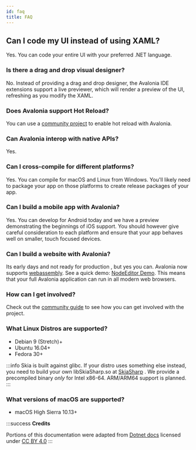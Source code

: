 ```yaml
---
id: faq
title: FAQ
---
```


## **Can I code my UI instead of using XAML?**

Yes. You can code your entire UI with your preferred .NET language.

### Is there a drag and drop visual designer?

No. Instead of providing a drag and drop designer, the Avalonia IDE extensions support a live previewer, which will render a preview of the UI, refreshing as you modify the XAML.

### Does Avalonia support Hot Reload?

You can use a [community project](https://github.com/AvaloniaCommunity/Live.Avalonia) to enable hot reload with Avalonia.

### Can Avalonia interop with native APIs?

Yes.

### Can I cross-compile for different platforms?

Yes. You can compile for macOS and Linux from Windows. You'll likely need to package your app on those platforms to create release packages of your app.

### Can I build a mobile app with Avalonia?

Yes. You can develop for Android today and we have a preview demonstrating the beginnings of iOS support. You should however give careful consideration to each platform and ensure that your app behaves well on smaller, touch focused devices.

### Can I build a website with Avalonia?

Its early days and not ready for production , but yes you can. Avalonia now supports [webassembly](https://webassembly.org). See a quick demo: [NodeEditor Demo](https://wieslawsoltes.github.io/NodeEditor/). This means that your full Avalonia application can run in all modern web browsers.

### How can I get involved?

Check out the [community guide](community) to see how you can get involved with the project.

### What Linux Distros are supported?

* Debian 9 (Stretch)+
* Ubuntu 16.04+
* Fedora 30+

:::info
Skia is built against glibc. If your distro uses something else instead, you need to build your own libSkiaSharp.so at [SkiaSharp](https://github.com/mono/SkiaSharp) . We provide a precompiled binary _only_ for Intel x86-64. ARM/ARM64 support is planned.
:::

### What versions of macOS are supported?

* macOS High Sierra 10.13+

:::success
**Credits**

Portions of this documentation were adapted from [Dotnet docs](https://github.com/dotnet/docs/) licensed under [CC BY 4.0](https://creativecommons.org/licenses/by/4.0/)
:::
